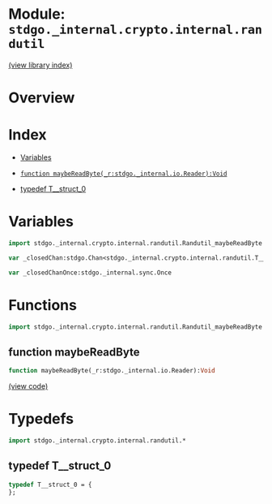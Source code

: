 # Module: `stdgo._internal.crypto.internal.randutil`

[(view library index)](../../../../stdgo.md)


# Overview


# Index


- [Variables](<#variables>)

- [`function maybeReadByte(_r:stdgo._internal.io.Reader):Void`](<#function-maybereadbyte>)

- [typedef T\_\_struct\_0](<#typedef-t__struct_0>)

# Variables


```haxe
import stdgo._internal.crypto.internal.randutil.Randutil_maybeReadByte
```


```haxe
var _closedChan:stdgo.Chan<stdgo._internal.crypto.internal.randutil.T__struct_0>
```


```haxe
var _closedChanOnce:stdgo._internal.sync.Once
```


# Functions


```haxe
import stdgo._internal.crypto.internal.randutil.Randutil_maybeReadByte
```


## function maybeReadByte


```haxe
function maybeReadByte(_r:stdgo._internal.io.Reader):Void
```


[\(view code\)](<./Randutil_maybeReadByte.hx#L2>)


# Typedefs


```haxe
import stdgo._internal.crypto.internal.randutil.*
```


## typedef T\_\_struct\_0


```haxe
typedef T__struct_0 = {
};
```


